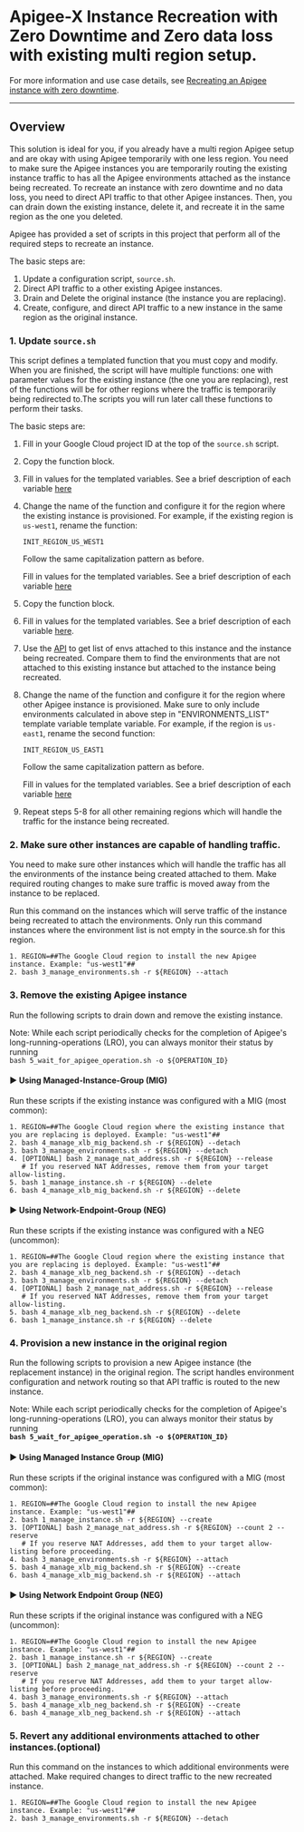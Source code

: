 # Apigee-X Instance Recreation with Zero Downtime and Zero data loss with existing multi region setup.

For more information and use case details, see
[Recreating an Apigee instance with zero downtime](https://cloud.google.com/apigee/docs/api-platform/system-administration/instance-recreate).

--------------------------------------------------------------------------------

## Overview

This solution is ideal for you, if you already have a multi region Apigee setup
and are okay with using Apigee temporarily with one less region. You need to
make sure the Apigee instances you are temporarily routing the existing instance
traffic to has all the Apigee environments attached as the instance being
recreated. To recreate an instance with zero downtime and no data loss, you need
to direct API traffic to that other Apigee instances. Then, you can drain down
the existing instance, delete it, and recreate it in the same region as the one
you deleted.

Apigee has provided a set of scripts in this project that perform all of the
required steps to recreate an instance.

The basic steps are:

1.  Update a configuration script, `source.sh`.
2.  Direct API traffic to a other existing Apigee instances.
3.  Drain and Delete the original instance (the instance you are replacing).
4.  Create, configure, and direct API traffic to a new instance in the same
    region as the original instance.

### 1. Update `source.sh`

This script defines a templated function that you must copy and modify. When you
are finished, the script will have multiple functions: one with parameter values
for the existing instance (the one you are replacing), rest of the functions
will be for other regions where the traffic is temporarily being redirected
to.The scripts you will run later call these functions to perform their tasks.

The basic steps are:

1.  Fill in your Google Cloud project ID at the top of the `source.sh` script.
2.  Copy the function block.
3.  Fill in values for the templated variables. See a brief description of each
    variable [here](./README.md#configuration-script)

4.  Change the name of the function and configure it for the region where the
    existing instance is provisioned. For example, if the existing region is
    `us-west1`, rename the function:

    `INIT_REGION_US_WEST1`

    Follow the same capitalization pattern as before.

    Fill in values for the templated variables. See a brief description of each
    variable [here](./README.md#configuration-script)

5.  Copy the function block.

6.  Fill in values for the templated variables. See a brief description of each
    variable [here](./README.md#configuration-script).

7.  Use the
    [API](https://cloud.google.com/apigee/docs/reference/apis/apigee/rest/v1/organizations.instances.attachments/list)
    to get list of envs attached to this instance and the instance being
    recreated. Compare them to find the environments that are not attached to
    this existing instance but attached to the instance being recreated.

8.  Change the name of the function and configure it for the region where other
    Apigee instance is provisioned. Make sure to only include environments
    calculated in above step in "ENVIRONMENTS_LIST" template variable template
    variable. For example, if the region is `us-east1`, rename the second
    function:

    `INIT_REGION_US_EAST1`

    Follow the same capitalization pattern as before.

    Fill in values for the templated variables. See a brief description of each
    variable [here](./README.md#configuration-script)

9.  Repeat steps 5-8 for all other remaining regions which will handle the
    traffic for the instance being recreated.

### 2. Make sure other instances are capable of handling traffic.

You need to make sure other instances which will handle the traffic has all the
environments of the instance being created attached to them. Make required
routing changes to make sure traffic is moved away from the instance to be
replaced.

Run this command on the instances which will serve traffic of the instance being
recreated to attach the environments. Only run this command instances where the
environment list is not empty in the source.sh for this region.

```shell
1. REGION=##The Google Cloud region to install the new Apigee instance. Example: "us-west1"##
2. bash 3_manage_environments.sh -r ${REGION} --attach
```

### 3. Remove the existing Apigee instance

Run the following scripts to drain down and remove the existing instance.

Note: While each script periodically checks for the completion of Apigee's
long-running-operations (LRO), you can always monitor their status by running \
`bash 5_wait_for_apigee_operation.sh -o ${OPERATION_ID}`

#### ► Using Managed-Instance-Group (MIG)

Run these scripts if the existing instance was configured with a MIG (most
common):

```shell
1. REGION=##The Google Cloud region where the existing instance that you are replacing is deployed. Example: "us-west1"##
2. bash 4_manage_xlb_mig_backend.sh -r ${REGION} --detach
3. bash 3_manage_environments.sh -r ${REGION} --detach
4. [OPTIONAL] bash 2_manage_nat_address.sh -r ${REGION} --release
   # If you reserved NAT Addresses, remove them from your target allow-listing.
5. bash 1_manage_instance.sh -r ${REGION} --delete
6. bash 4_manage_xlb_mig_backend.sh -r ${REGION} --delete
```

#### ► Using Network-Endpoint-Group (NEG)

Run these scripts if the existing instance was configured with a NEG (uncommon):

```shell
1. REGION=##The Google Cloud region where the existing instance that you are replacing is deployed. Example: "us-west1"##
2. bash 4_manage_xlb_neg_backend.sh -r ${REGION} --detach
3. bash 3_manage_environments.sh -r ${REGION} --detach
4. [OPTIONAL] bash 2_manage_nat_address.sh -r ${REGION} --release
   # If you reserved NAT Addresses, remove them from your target allow-listing.
5. bash 4_manage_xlb_neg_backend.sh -r ${REGION} --delete
6. bash 1_manage_instance.sh -r ${REGION} --delete
```

### 4. Provision a new instance in the original region

Run the following scripts to provision a new Apigee instance (the replacement
instance) in the original region. The script handles environment configuration
and network routing so that API traffic is routed to the new instance.

Note: While each script periodically checks for the completion of Apigee's
long-running-operations (LRO), you can always monitor their status by running \
**`bash 5_wait_for_apigee_operation.sh -o ${OPERATION_ID}`**

#### ► Using Managed Instance Group (MIG)

Run these scripts if the original instance was configured with a MIG (most
common):

```shell
1. REGION=##The Google Cloud region to install the new Apigee instance. Example: "us-west1"##
2. bash 1_manage_instance.sh -r ${REGION} --create
3. [OPTIONAL] bash 2_manage_nat_address.sh -r ${REGION} --count 2 --reserve
   # If you reserve NAT Addresses, add them to your target allow-listing before proceeding.
4. bash 3_manage_environments.sh -r ${REGION} --attach
5. bash 4_manage_xlb_mig_backend.sh -r ${REGION} --create
6. bash 4_manage_xlb_mig_backend.sh -r ${REGION} --attach
```

#### ► Using Network Endpoint Group (NEG)

Run these scripts if the original instance was configured with a NEG (uncommon):

```shell
1. REGION=##The Google Cloud region to install the new Apigee instance. Example: "us-west1"##
2. bash 1_manage_instance.sh -r ${REGION} --create
3. [OPTIONAL] bash 2_manage_nat_address.sh -r ${REGION} --count 2 --reserve
   # If you reserve NAT Addresses, add them to your target allow-listing before proceeding.
4. bash 3_manage_environments.sh -r ${REGION} --attach
5. bash 4_manage_xlb_neg_backend.sh -r ${REGION} --create
6. bash 4_manage_xlb_neg_backend.sh -r ${REGION} --attach
```

### 5. Revert any additional environments attached to other instances.(optional)

Run this command on the instances to which additional environments were
attached. Make required changes to direct traffic to the new recreated instance.

```shell
1. REGION=##The Google Cloud region to install the new Apigee instance. Example: "us-west1"##
2. bash 3_manage_environments.sh -r ${REGION} --detach
```

